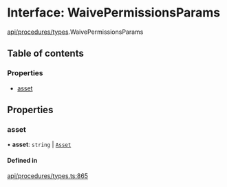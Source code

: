 # Interface: WaivePermissionsParams

[api/procedures/types](../wiki/api.procedures.types).WaivePermissionsParams

## Table of contents

### Properties

- [asset](../wiki/api.procedures.types.WaivePermissionsParams#asset)

## Properties

### asset

• **asset**: `string` \| [`Asset`](../wiki/api.entities.Asset.Asset)

#### Defined in

[api/procedures/types.ts:865](https://github.com/PolymeshAssociation/polymesh-sdk/blob/16e8c2ca/src/api/procedures/types.ts#L865)
